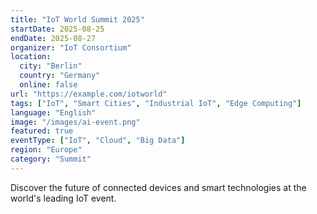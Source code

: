 ```yaml
---
title: "IoT World Summit 2025"
startDate: 2025-08-25
endDate: 2025-08-27
organizer: "IoT Consortium"
location:
  city: "Berlin"
  country: "Germany"
  online: false
url: "https://example.com/iotworld"
tags: ["IoT", "Smart Cities", "Industrial IoT", "Edge Computing"]
language: "English"
image: "/images/ai-event.png"
featured: true
eventType: ["IoT", "Cloud", "Big Data"]
region: "Europe"
category: "Summit"
---
```


Discover the future of connected devices and smart technologies at the world's leading IoT event.